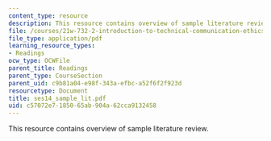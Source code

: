 ```yaml
---
content_type: resource
description: This resource contains overview of sample literature review.
file: /courses/21w-732-2-introduction-to-technical-communication-ethics-in-science-and-technology-fall-2006/c57072e7185065ab904a62cca9132458_ses14_sample_lit.pdf
file_type: application/pdf
learning_resource_types:
- Readings
ocw_type: OCWFile
parent_title: Readings
parent_type: CourseSection
parent_uid: c9b81a04-e98f-343a-efbc-a52f6f2f923d
resourcetype: Document
title: ses14_sample_lit.pdf
uid: c57072e7-1850-65ab-904a-62cca9132458
---
```

This resource contains overview of sample literature review.

